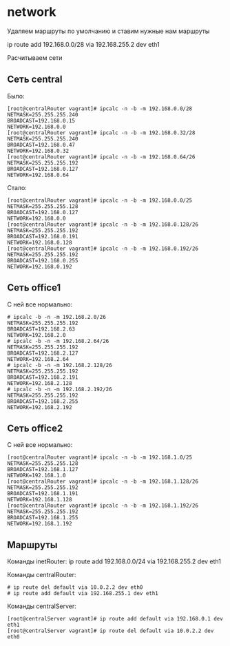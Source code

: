 # network

Удаляем маршруты по умолчанию и ставим нужные нам маршруты

ip route add 192.168.0.0/28 via 192.168.255.2 dev eth1

Расчитываем сети

## Сеть central

Было:

	[root@centralRouter vagrant]# ipcalc -n -b -m 192.168.0.0/28
	NETMASK=255.255.255.240
	BROADCAST=192.168.0.15
	NETWORK=192.168.0.0
	[root@centralRouter vagrant]# ipcalc -n -b -m 192.168.0.32/28
	NETMASK=255.255.255.240
	BROADCAST=192.168.0.47
	NETWORK=192.168.0.32
	[root@centralRouter vagrant]# ipcalc -n -b -m 192.168.0.64/26
	NETMASK=255.255.255.192
	BROADCAST=192.168.0.127
	NETWORK=192.168.0.64

Стало:

	[root@centralRouter vagrant]# ipcalc -n -b -m 192.168.0.0/25
	NETMASK=255.255.255.128
	BROADCAST=192.168.0.127
	NETWORK=192.168.0.0
	[root@centralRouter vagrant]# ipcalc -n -b -m 192.168.0.128/26
	NETMASK=255.255.255.192
	BROADCAST=192.168.0.191
	NETWORK=192.168.0.128
	[root@centralRouter vagrant]# ipcalc -n -b -m 192.168.0.192/26
	NETMASK=255.255.255.192
	BROADCAST=192.168.0.255
	NETWORK=192.168.0.192


## Сеть office1

С ней все нормально:

	# ipcalc -b -n -m 192.168.2.0/26
	NETMASK=255.255.255.192
	BROADCAST=192.168.2.63
	NETWORK=192.168.2.0
	# ipcalc -b -n -m 192.168.2.64/26
	NETMASK=255.255.255.192
	BROADCAST=192.168.2.127
	NETWORK=192.168.2.64
	# ipcalc -b -n -m 192.168.2.128/26
	NETMASK=255.255.255.192
	BROADCAST=192.168.2.191
	NETWORK=192.168.2.128
	# ipcalc -b -n -m 192.168.2.192/26
	NETMASK=255.255.255.192
	BROADCAST=192.168.2.255
	NETWORK=192.168.2.192

## Сеть office2

С ней все нормально:

	[root@centralRouter vagrant]# ipcalc -n -b -m 192.168.1.0/25 
	NETMASK=255.255.255.128
	BROADCAST=192.168.1.127
	NETWORK=192.168.1.0
	[root@centralRouter vagrant]# ipcalc -n -b -m 192.168.1.128/26
	NETMASK=255.255.255.192
	BROADCAST=192.168.1.191
	NETWORK=192.168.1.128
	[root@centralRouter vagrant]# ipcalc -n -b -m 192.168.1.192/26
	NETMASK=255.255.255.192
	BROADCAST=192.168.1.255
	NETWORK=192.168.1.192



## Маршруты

Команды inetRouter:
	ip route add 192.168.0.0/24 via 192.168.255.2 dev eth1


Команды centralRouter:

	# ip route del default via 10.0.2.2 dev eth0
	# ip route add default via 192.168.255.1 dev eth1


Команды centralServer:

	[root@centralServer vagrant]# ip route add default via 192.168.0.1 dev eth1
	[root@centralServer vagrant]# ip route del default via 10.0.2.2 dev eth0
